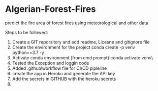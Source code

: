 # Algerian-Forest-Fires
predict the fire area of forest fires using meteorological and other data

Steps to be followed:

1. Create a GIT reporsitory and add readme, Licesne and gitignore file
2. Create the environment for the project
    conda create -p venv python==3.7 -y 
3. Activate conda environment (from cmd prompt)
    conda activate venv\
4. Tested the Exception and loggin code
5. Added .github\workflow file for CI/CD pipleline
6. create the app in Heroku and generate the API key
7. Add the secrets in GITHUB with the heroku secrets
8. 